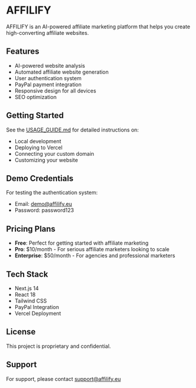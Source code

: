 # AFFILIFY

AFFILIFY is an AI-powered affiliate marketing platform that helps you create high-converting affiliate websites.

## Features

- AI-powered website analysis
- Automated affiliate website generation
- User authentication system
- PayPal payment integration
- Responsive design for all devices
- SEO optimization

## Getting Started

See the [USAGE_GUIDE.md](./USAGE_GUIDE.md) for detailed instructions on:
- Local development
- Deploying to Vercel
- Connecting your custom domain
- Customizing your website

## Demo Credentials

For testing the authentication system:
- Email: demo@affilify.eu
- Password: password123

## Pricing Plans

- **Free**: Perfect for getting started with affiliate marketing
- **Pro**: $10/month - For serious affiliate marketers looking to scale
- **Enterprise**: $50/month - For agencies and professional marketers

## Tech Stack

- Next.js 14
- React 18
- Tailwind CSS
- PayPal Integration
- Vercel Deployment

## License

This project is proprietary and confidential.

## Support

For support, please contact support@affilify.eu
